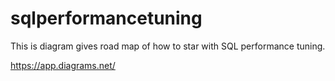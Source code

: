 # sqlperformancetuning

This is diagram gives road map of how to star with SQL performance tuning.

https://app.diagrams.net/
